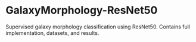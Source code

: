 # GalaxyMorphology-ResNet50
Supervised galaxy morphology classification using ResNet50. Contains full implementation, datasets, and results.
